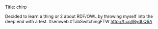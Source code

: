 Title: chirp

Decided to learn a thing or 2 about RDF/OWL by throwing myself into the deep end with a test. #semweb #TabSwitchingFTW <a href="http://t.co/lBydLQ6A">http://t.co/lBydLQ6A</a>
